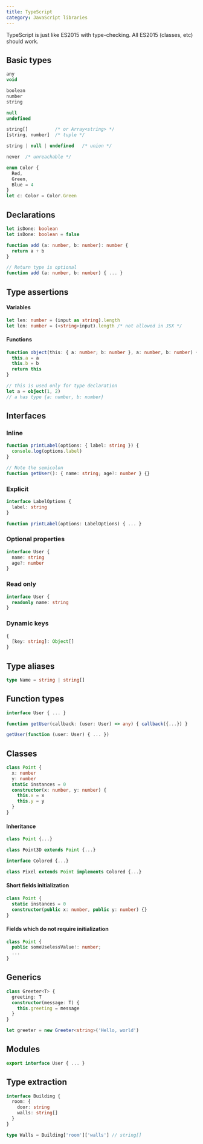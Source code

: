 ```yaml
---
title: TypeScript
category: JavaScript libraries
---
```


TypeScript is just like ES2015 with type-checking. All ES2015 (classes, etc) should work.

## Basic types

```ts
any
void

boolean
number
string

null
undefined

string[]          /* or Array<string> */
[string, number]  /* tuple */

string | null | undefined   /* union */

never  /* unreachable */
```

```ts
enum Color {
  Red,
  Green,
  Blue = 4
}
let c: Color = Color.Green
```

## Declarations

```ts
let isDone: boolean
let isDone: boolean = false
```

```ts
function add (a: number, b: number): number {
  return a + b
}

// Return type is optional
function add (a: number, b: number) { ... }
```

## Type assertions

#### Variables

```ts
let len: number = (input as string).length
let len: number = (<string>input).length /* not allowed in JSX */
```

#### Functions

```ts
function object(this: { a: number; b: number }, a: number, b: number) {
  this.a = a
  this.b = b
  return this
}

// this is used only for type declaration
let a = object(1, 2)
// a has type {a: number, b: number}
```

## Interfaces

### Inline

```ts
function printLabel(options: { label: string }) {
  console.log(options.label)
}

// Note the semicolon
function getUser(): { name: string; age?: number } {}
```

### Explicit

```ts
interface LabelOptions {
  label: string
}

function printLabel(options: LabelOptions) { ... }
```

### Optional properties

```ts
interface User {
  name: string
  age?: number
}
```

### Read only

```ts
interface User {
  readonly name: string
}
```

### Dynamic keys

```ts
{
  [key: string]: Object[]
}
```

## Type aliases

```ts
type Name = string | string[]
```

## Function types

```ts
interface User { ... }

function getUser(callback: (user: User) => any) { callback({...}) }

getUser(function (user: User) { ... })
```

## Classes

```ts
class Point {
  x: number
  y: number
  static instances = 0
  constructor(x: number, y: number) {
    this.x = x
    this.y = y
  }
}
```

#### Inheritance

```ts
class Point {...}

class Point3D extends Point {...}

interface Colored {...}

class Pixel extends Point implements Colored {...}
```

#### Short fields initialization

```ts
class Point {
  static instances = 0
  constructor(public x: number, public y: number) {}
}
```

#### Fields which do not require initialization

```ts
class Point {
  public someUselessValue!: number;
  ...
}
```

## Generics

```ts
class Greeter<T> {
  greeting: T
  constructor(message: T) {
    this.greeting = message
  }
}

let greeter = new Greeter<string>('Hello, world')
```

## Modules

```ts
export interface User { ... }
```

## Type extraction

```ts
interface Building {
  room: {
    door: string
    walls: string[]
  }
}

type Walls = Building['room']['walls'] // string[]
```
